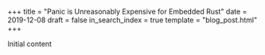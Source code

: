 +++
title = "Panic is Unreasonably Expensive for Embedded Rust"
date = 2019-12-08
draft = false
in_search_index = true
template = "blog_post.html"
+++

Initial content
